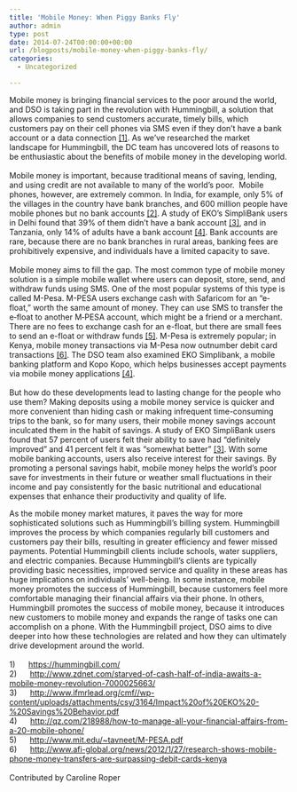 ```yaml
---
title: 'Mobile Money: When Piggy Banks Fly'
author: admin
type: post
date: 2014-07-24T00:00:00+00:00
url: /blogposts/mobile-money-when-piggy-banks-fly/
categories:
  - Uncategorized

---
```

<div class="paragraph" style="text-align:left;">
  Mobile money is bringing financial services to the poor around the world, and DSO is taking part in the revolution with Hummingbill, a solution that allows companies to send customers accurate, timely bills, which customers pay on their cell phones via SMS even if they don’t have a bank account or a data connection <a href="https://hummingbill.com/" title="">[1]</a>. As we’ve researched the market landscape for Hummingbill, the DC team has uncovered lots of reasons to be enthusiastic about the benefits of mobile money in the developing world.<br /><span></span><br />Mobile money is important, because traditional means of saving, lending, and using credit are not available to many of the world’s poor.  Mobile phones, however, are extremely common. In India, for example, only 5% of the villages in the country have bank branches, and 600 million people have mobile phones but no bank accounts <a href="file:///C:/Users/Caroline/Documents/2)%09http:/www.zdnet.com/starved-of-cash-half-of-india-awaits-a-mobile-money-revolution-7000025663/" title="">[2]</a>. A study of EKO’s SimpliBank users in Delhi found that 39% of them didn’t have a bank account <a href="file:///C:/Users/Caroline/Documents/3)%09http:/www.ifmrlead.org/cmf/wp-content/uploads/attachments/csy/3164/Impact%20of%20EKO%20-%20Savings%20Behavior.pdf" title="">[3]</a>, and in Tanzania, only 14% of adults have a bank account <a href="file:///C:/Users/Caroline/Documents/4)%09http:/qz.com/218988/how-to-manage-all-your-financial-affairs-from-a-20-mobile-phone/" title="">[4]</a>. Bank accounts are rare, because there are no bank branches in rural areas, banking fees are prohibitively expensive, and individuals have a limited capacity to save.<br /><span></span><br />Mobile money aims to fill the gap. The most common type of mobile money solution is a simple mobile wallet where users can deposit, store, send, and withdraw funds using SMS. One of the most popular systems of this type is called M-Pesa. M-PESA users exchange cash with Safaricom for an “e‐float,” worth the same amount of money. They can use SMS to transfer the e‐float to another M‐PESA account, which might be a friend or a merchant. There are no fees to exchange cash for an e-float, but there are small fees to send an e-float or withdraw funds <a href="http://www.mit.edu/~tavneet/M-PESA.pdf" title="">[5]</a>. M-Pesa is extremely popular; in Kenya, mobile money transactions via M-Pesa now outnumber debit card transactions <a href="file:///C:/Users/Caroline/Documents/6)%09http:/www.afi-global.org/news/2012/1/27/research-shows-mobile-phone-money-transfers-are-surpassing-debit-cards-kenya" title="">[6]</a>. The DSO team also examined EKO Simplibank, a mobile banking platform and Kopo Kopo, which helps businesses accept payments via mobile money applications <a href="file:///C:/Users/Caroline/Documents/4)%09http:/qz.com/218988/how-to-manage-all-your-financial-affairs-from-a-20-mobile-phone/" title="">[4]</a>.<br /><span></span><br />But how do these developments lead to lasting change for the people who use them? Making deposits using a mobile money service is quicker and more convenient than hiding cash or making infrequent time-consuming trips to the bank, so for many users, their mobile money savings account inculcated them in the habit of savings. A study of EKO SimpliBank users found that 57 percent of users felt their ability to save had “definitely improved” and 41 percent felt it was “somewhat better” <a href="file:///C:/Users/Caroline/Documents/3)%09http:/www.ifmrlead.org/cmf/wp-content/uploads/attachments/csy/3164/Impact%20of%20EKO%20-%20Savings%20Behavior.pdf" title="">[3]</a>. With some mobile banking accounts, users also receive interest for their savings. By promoting a personal savings habit, mobile money helps the world’s poor save for investments in their future or weather small fluctuations in their income and pay consistently for the basic nutritional and educational expenses that enhance their productivity and quality of life.</p> 
  
  <p>
    As the mobile money market matures, it paves the way for more sophisticated solutions such as Hummingbill’s billing system. Hummingbill improves the process by which companies regularly bill customers and customers pay their bills, resulting in greater efficiency and fewer missed payments. Potential Hummingbill clients include schools, water suppliers, and electric companies. Because Hummingbill’s clients are typically providing basic necessities, improved service and quality in these areas has huge implications on individuals’ well-being. In some instance, mobile money promotes the success of Hummingbill, because customers feel more comfortable managing their financial affairs via their phone. In others, Hummingbill promotes the success of mobile money, because it introduces new customers to mobile money and expands the range of tasks one can accomplish on a phone. With the Hummingbill project, DSO aims to dive deeper into how these technologies are related and how they can ultimately drive development around the world.<br /><span></span><br /><span></span> 1)      <a href="https://hummingbill.com/" title="">https://hummingbill.com/</a><br /><span></span> 2)      <a href="http://www.zdnet.com/starved-of-cash-half-of-india-awaits-a-mobile-money-revolution-7000025663/" title="">http://www.zdnet.com/starved-of-cash-half-of-india-awaits-a-mobile-money-revolution-7000025663/</a><br /><span></span> 3)      <a href="http://www.ifmrlead.org/cmf/wp-content/uploads/attachments/csy/3164/Impact%20of%20EKO%20-%20Savings%20Behavior.pdf" title="">http://www.ifmrlead.org/cmf//wp-content/uploads/attachments/csy/3164/Impact%20of%20EKO%20-%20Savings%20Behavior.pdf</a><br /><span></span> 4)      <a href="http://qz.com/218988/how-to-manage-all-your-financial-affairs-from-a-20-mobile-phone/" title="">http://qz.com/218988/how-to-manage-all-your-financial-affairs-from-a-20-mobile-phone/</a><br /><span></span> 5)      <a href="http://www.mit.edu/~tavneet/M-PESA.pdf" title="">http://www.mit.edu/~tavneet/M-PESA.pdf</a><br /><span></span> 6)      <a href="http://www.afi-global.org/news/2012/1/27/research-shows-mobile-phone-money-transfers-are-surpassing-debit-cards-kenya" title="">http://www.afi-global.org/news/2012/1/27/research-shows-mobile-phone-money-transfers-are-surpassing-debit-cards-kenya</a><br /><span></span><br /><span>Contributed by Caroline Roper</span><br /><span></span> </div>